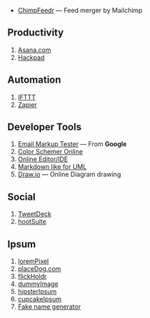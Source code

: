 - [ChimpFeedr](http://chimpfeedr.com/) — Feed merger by Mailchimp

## Productivity

1. [Asana.com](https://app.asana.com/)
1. [Hackpad](https://hackpad.com)

## Automation

1. [IFTTT](https://ifttt.com/)
1. [Zapier](https://zapier.com/)

## Developer Tools

1. [Email Markup Tester](https://www.google.com/webmasters/markup-tester/?hl=en) — From **Google**
1. [Color Schemer Online](http://www.colorschemer.com/online.html)
1. [Online Editor/IDE](https://fb.com/245741288908119/)
1. [Markdown like for UML](http://www.nomnoml.com)
1. [Draw.io](http://www.draw.io/) — Online Diagram drawing

## Social

1. [TweetDeck](https://tweetdeck.twitter.com/)
1. [hootSuite](https://hootsuite.com)

## Ipsum

1. [loremPixel](http://lorempixel.com/)
1. [placeDog.com](http://placedog.com/)
1. [flickHoldr](http://flickholdr.com/)
1. [dummyImage](http://dummyimage.com/)
1. [hipsterIpsum](http://hipsteripsum.me/)
1. [cupcakeIpsum](http://cupcakeipsum.com/)
1. [Fake name generator](http://www.fakenamegenerator.com/)
